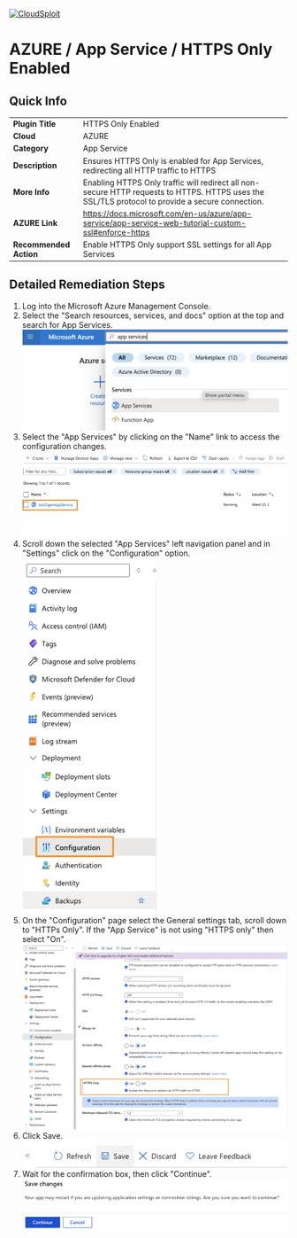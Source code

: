 [![CloudSploit](https://cloudsploit.com/img/logo-new-big-text-100.png "CloudSploit")](https://cloudsploit.com)

# AZURE / App Service / HTTPS Only Enabled

## Quick Info

| | |
|-|-|
| **Plugin Title** | HTTPS Only Enabled |
| **Cloud** | AZURE |
| **Category** | App Service |
| **Description** | Ensures HTTPS Only is enabled for App Services, redirecting all HTTP traffic to HTTPS |
| **More Info** | Enabling HTTPS Only traffic will redirect all non-secure HTTP requests to HTTPS. HTTPS uses the SSL/TLS protocol to provide a secure connection. |
| **AZURE Link** | https://docs.microsoft.com/en-us/azure/app-service/app-service-web-tutorial-custom-ssl#enforce-https |
| **Recommended Action** | Enable HTTPS Only support SSL settings for all App Services |

## Detailed Remediation Steps

1. Log into the Microsoft Azure Management Console.
2. Select the "Search resources, services, and docs" option at the top and search for App Services. </br> <img src="/resources/azure/appservice/https-only-enabled/step2.png"/>
3. Select the "App Services" by clicking on the "Name" link to access the configuration changes.</br> <img src="/resources/azure/appservice/https-only-enabled/step3.png"/>
4. Scroll down the selected "App Services" left navigation panel and in "Settings" click on the "Configuration" option.</br> <img src="/resources/azure/appservice/https-only-enabled/step4.png"/>
5. On the "Configuration" page select the General settings tab, scroll down to "HTTPs Only". If the "App Service" is not using "HTTPS only" then select "On". </br> <img src="/resources/azure/appservice/https-only-enabled/step5.png"/>
6. Click Save.</br> <img src="/resources/azure/appservice/https-only-enabled/step6.png"/>
7. Wait for the confirmation box, then click "Continue".</br> <img src="/resources/azure/appservice/https-only-enabled/step7.png"/>